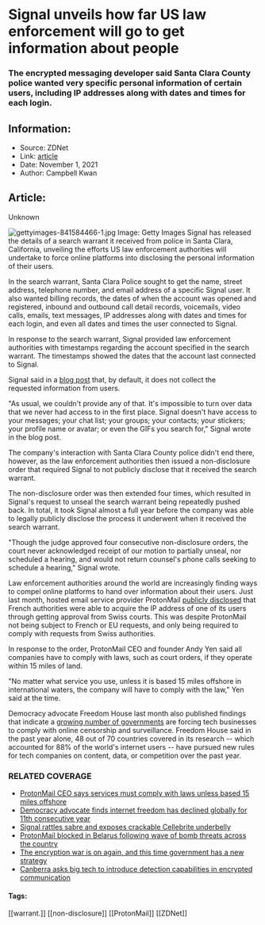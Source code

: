# Signal unveils how far US law enforcement will go to get information about people
### The encrypted messaging developer said Santa Clara County police wanted very specific personal information of certain users, including IP addresses along with dates and times for each login.

## Information:
+ Source: ZDNet
+ Link: [article](https://www.zdnet.com/article/signal-unveils-how-far-us-law-enforcement-will-go-to-get-information-about-people/)
+ Date: November 1, 2021
+ Author: Campbell Kwan


## Article:
Unknown

![gettyimages-841584466-1.jpg](https://www.zdnet.com/a/img/resize/e7b95711c967ba94669d66f0fa1560a34f0db30c/2021/11/01/61f1603f-385b-4b9c-bf17-43adbe9c5c3e/gettyimages-841584466-1.jpg?fit=bounds&auto=webp)
 Image: Getty Images
 Signal has released the details of a search warrant it received from police in Santa Clara, California, unveiling the efforts US law enforcement authorities will undertake to force online platforms into disclosing the personal information of their users.

In the search warrant, Santa Clara Police sought to get the name, street address, telephone number, and email address of a specific Signal user. It also wanted billing records, the dates of when the account was opened and registered, inbound and outbound call detail records, voicemails, video calls, emails, text messages, IP addresses along with dates and times for each login, and even all dates and times the user connected to Signal.

In response to the search warrant, Signal provided law enforcement authorities with timestamps regarding the account specified in the search warrant. The timestamps showed the dates that the account last connected to Signal.

Signal said in a [blog post](https://signal.org/bigbrother/santaclara/) that, by default, it does not collect the requested information from users.  

"As usual, we couldn't provide any of that. It's impossible to turn over data that we never had access to in the first place. Signal doesn't have access to your messages; your chat list; your groups; your contacts; your stickers; your profile name or avatar; or even the GIFs you search for," Signal wrote in the blog post.

The company's interaction with Santa Clara County police didn't end there, however, as the law enforcement authorities then issued a non-disclosure order that required Signal to not publicly disclose that it received the search warrant. 

The non-disclosure order was then extended four times, which resulted in Signal's request to unseal the search warrant being repeatedly pushed back. In total, it took Signal almost a full year before the company was able to legally publicly disclose the process it underwent when it received the search warrant.






"Though the judge approved four consecutive non-disclosure orders, the court never acknowledged receipt of our motion to partially unseal, nor scheduled a hearing, and would not return counsel's phone calls seeking to schedule a hearing," Signal wrote.

Law enforcement authorities around the world are increasingly finding ways to compel online platforms to hand over information about their users. Just last month, hosted email service provider ProtonMail [publicly disclosed](https://www.zdnet.com/article/protonmail-ceo-says-services-must-comply-with-laws-unless-based-15-miles-offshore/) that French authorities were able to acquire the IP address of one of its users through getting approval from Swiss courts. This was despite ProtonMail not being subject to French or EU requests, and only being required to comply with requests from Swiss authorities.

In response to the order, ProtonMail CEO and founder Andy Yen said all companies have to comply with laws, such as court orders, if they operate within 15 miles of land.

"No matter what service you use, unless it is based 15 miles offshore in international waters, the company will have to comply with the law," Yen said at the time.

Democracy advocate Freedom House last month also published findings that indicate a [growing number of governments](https://www.zdnet.com/article/democracy-advocate-finds-internet-freedom-has-declined-globally-for-11th-consecutive-year/) are forcing tech businesses to comply with online censorship and surveillance. Freedom House said in the past year alone, 48 out of 70 countries covered in its research -- which accounted for 88% of the world's internet users -- have pursued new rules for tech companies on content, data, or competition over the past year.

### RELATED COVERAGE

* [ProtonMail CEO says services must comply with laws unless based 15 miles offshore](https://www.zdnet.com/article/protonmail-ceo-says-services-must-comply-with-laws-unless-based-15-miles-offshore/)
* [Democracy advocate finds internet freedom has declined globally for 11th consecutive year](https://www.zdnet.com/article/democracy-advocate-finds-internet-freedom-has-declined-globally-for-11th-consecutive-year/)
* [Signal rattles sabre and exposes crackable Cellebrite underbelly](https://www.zdnet.com/article/signal-rattles-sabre-and-exposes-crackable-cellebrite-underbelly/)
* [ProtonMail blocked in Belarus following wave of bomb threats across the country](https://www.zdnet.com/article/protonmail-blocked-in-belarus-following-wave-of-bomb-threats-across-the-country/)
* [The encryption war is on again, and this time government has a new strategy](https://www.zdnet.com/article/the-encryption-war-is-on-again-and-this-time-government-has-a-new-strategy/)
* [Canberra asks big tech to introduce detection capabilities in encrypted communication](https://www.zdnet.com/article/canberra-asks-big-tech-to-introduce-detection-capabilities-in-encrypted-communication/)





#### Tags:
[[warrant.]] [[non-disclosure]] [[ProtonMail]] [[ZDNet]]
